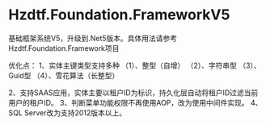 # Hzdtf.Foundation.FrameworkV5
基础框架系统V5，升级到.Net5版本。具体用法请参考Hzdtf.Foundation.Framework项目

优化点：
1、实体主键类型支持多种
（1）、整型（自增）
（2）、字符串型
（3）、Guid型
（4）、雪花算法（长整型）

2、支持SAAS应用，实体主要以租户ID为标识，持久化层自动将租户ID过滤当前用户的租户ID。
3、判断菜单功能权限不再使用AOP，改为使用中间件实现。
4、SQL Server改为支持2012版本以上。
